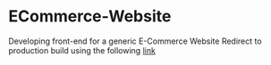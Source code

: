 # ECommerce-Website
Developing front-end for a generic E-Commerce Website
Redirect to production build using the following [link](https://aetherstore.netlify.app/)
